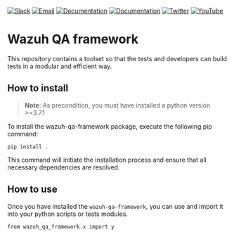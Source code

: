 [![Slack](https://img.shields.io/badge/slack-join-blue.svg)](https://wazuh.com/community/join-us-on-slack/)
[![Email](https://img.shields.io/badge/email-join-blue.svg)](https://groups.google.com/forum/#!forum/wazuh)
[![Documentation](https://img.shields.io/badge/docs-view-green.svg)](https://documentation.wazuh.com)
[![Documentation](https://img.shields.io/badge/web-view-green.svg)](https://wazuh.com)
[![Twitter](https://img.shields.io/twitter/follow/wazuh?style=social)](https://twitter.com/wazuh)
[![YouTube](https://img.shields.io/youtube/views/peTSzcAueEc?style=social)](https://www.youtube.com/watch?v=peTSzcAueEc)


# Wazuh QA framework

This repository contains a toolset so that the tests and developers can build tests in a modular and efficient way.

## How to install

> **Note**:
> As precondition, you must have installed a python version >=3.7.1


To install the wazuh-qa-framework package, execute the following pip command:

```
pip install .
```

This command will initiate the installation process and ensure that all necessary dependencies are resolved.

## How to use

Once you have installed the `wazuh-qa-framework`, you can use and import it into your python scripts or tests modules.

```
from wazuh_qa_framework.x import y
```
